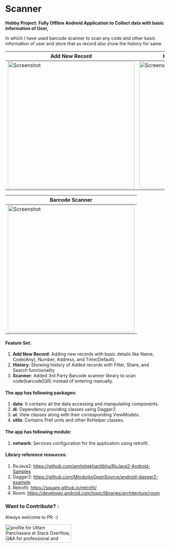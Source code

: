 # Scanner
**Hobby Project: Fully Offline Android Application to Collect data with basic information of User,**

In which I have used barcode scanner to scan any code and other basic information of user and store that as record also show the history for same.

| Add New Record | History with (Filter,Detail,Share) | Search |
| ------------------------------- | ------------------------------- |--------------------------------|
| <img src="https://i.imgur.com/bN0ClZg.gif" height="400" alt="Screenshot"/>  | <img src="https://i.imgur.com/C9vy26y.gif" height="400" alt="Screenshot"/> | <img src="https://i.imgur.com/4JZu84t.gif" height="400" alt="Screenshot"/> | 

| Barcode Scanner|
| --------------------------------|
| <img src="https://i.imgur.com/HD1ooRJ.gif" height="400" alt="Screenshot"/> |


#### Feature Set:
1. **Add New Record**: Adding new records with basic details like Name, Code(Any), Number, Address, and Time(Default).
2. **History**: Showing history of Added records with Filter, Share, and Search functionality
3. **Scanner**: Added 3rd Party Barcode scanner library to scan code(barcode|QR) instead of entering manually.

#### The app has following packages:
1. **data**: It contains all the data accessing and manipulating components.
2. **di**: Dependency providing classes using Dagger2.
3. **ui**: View classes along with their corresponding ViewModels.
4. **utils**: Contains Pref units and other RxHelper classes.

#### The app has following module:
1. **network**: Services configuration for the application using retrofit.

#### Library reference resources:
1. RxJava2: https://github.com/amitshekhariitbhu/RxJava2-Android-Samples
2. Dagger2: https://github.com/MindorksOpenSource/android-dagger2-example
3. Retrofit: https://square.github.io/retrofit/
4. Room: https://developer.android.com/topic/libraries/architecture/room

### Want to Contribute? :
Always welcome to PR. :)

<a href="https://stackoverflow.com/users/5719935/uttam-panchasara">
<img src="https://stackoverflow.com/users/flair/5719935.png" width="208" height="58" alt="profile for Uttam Panchasara at Stack Overflow, Q&amp;A for professional and enthusiast programmers" title="profile for Uttam Panchasara at Stack Overflow, Q&amp;A for professional and enthusiast programmers">
</a>
